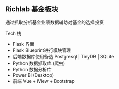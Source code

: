 Richlab 基金板块
---

通过抓取分析基金业绩数据辅助对基金的选择投资

Tech 栈

* Flask 界面
* Flask Blueprint进行模块管理
* 后端数据库使用备选 Postgresql | TinyDB | SQLite
* Python 数据抓取库 (爬虫)
* Python 数据分析库
* Power BI (Desktop)
* 前端 Vue + iView + Bootstrap